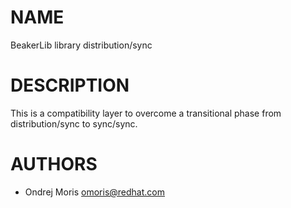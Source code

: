 # NAME

BeakerLib library distribution/sync

# DESCRIPTION

This is a compatibility layer to overcome a transitional phase from
distribution/sync to sync/sync.

# AUTHORS

- Ondrej Moris <omoris@redhat.com>
